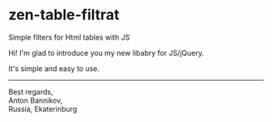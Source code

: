 # zen-table-filtrat
Simple filters for Html tables with JS

Hi! I'm glad to introduce you my new libabry for JS/jQuery.

It's simple and easy to use.

---
Best regards,<br>
Anton Bannikov,<br>
Russia, Ekaterinburg
